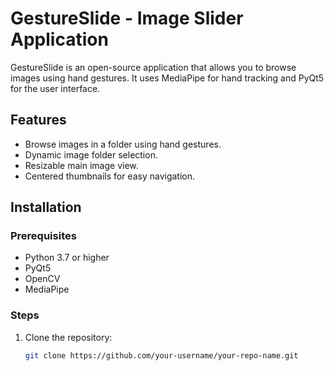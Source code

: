 # GestureSlide - Image Slider Application

GestureSlide is an open-source application that allows you to browse images using hand gestures. It uses MediaPipe for hand tracking and PyQt5 for the user interface.

## Features
- Browse images in a folder using hand gestures.
- Dynamic image folder selection.
- Resizable main image view.
- Centered thumbnails for easy navigation.

## Installation

### Prerequisites
- Python 3.7 or higher
- PyQt5
- OpenCV
- MediaPipe

### Steps
1. Clone the repository:
   ```bash
   git clone https://github.com/your-username/your-repo-name.git

